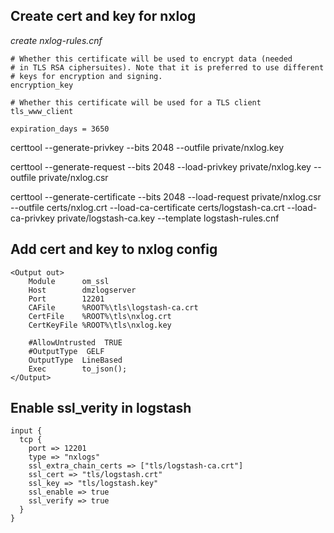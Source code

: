 ## Create cert and key for nxlog

*create nxlog-rules.cnf*

```
# Whether this certificate will be used to encrypt data (needed
# in TLS RSA ciphersuites). Note that it is preferred to use different
# keys for encryption and signing.
encryption_key

# Whether this certificate will be used for a TLS client
tls_www_client

expiration_days = 3650
```




certtool --generate-privkey --bits 2048 --outfile private/nxlog.key

certtool --generate-request --bits 2048 --load-privkey private/nxlog.key --outfile private/nxlog.csr

certtool --generate-certificate --bits 2048 --load-request private/nxlog.csr --outfile certs/nxlog.crt --load-ca-certificate certs/logstash-ca.crt --load-ca-privkey private/logstash-ca.key --template logstash-rules.cnf

## Add cert and key to nxlog config

```
<Output out> 
    Module      om_ssl
    Host        dmzlogserver
    Port        12201
    CAFile      %ROOT%\tls\logstash-ca.crt
    CertFile    %ROOT%\tls\nxlog.crt
    CertKeyFile %ROOT%\tls\nxlog.key

    #AllowUntrusted  TRUE
    #OutputType  GELF
    OutputType  LineBased
    Exec        to_json();
</Output>
```


## Enable ssl_verity in logstash


```
input {
  tcp {
    port => 12201
    type => "nxlogs"
    ssl_extra_chain_certs => ["tls/logstash-ca.crt"]
    ssl_cert => "tls/logstash.crt"
    ssl_key => "tls/logstash.key"
    ssl_enable => true
    ssl_verify => true
  }
}

```
